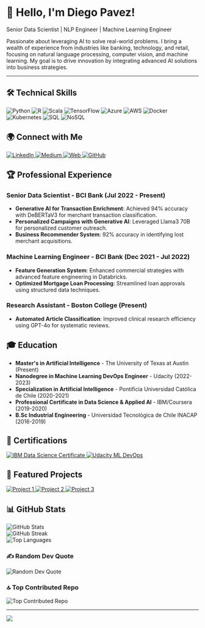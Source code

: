 <div class="center">

# 👋 Hello, I'm Diego Pavez!

Senior Data Scientist | NLP Engineer | Machine Learning Engineer

Passionate about leveraging AI to solve real-world problems. I bring a wealth of experience from industries like banking, technology, and retail, focusing on natural language processing, computer vision, and machine learning. My goal is to drive innovation by integrating advanced AI solutions into business strategies.

---

## 🛠️ Technical Skills
<div class="tech-stack">
  <img src="https://img.shields.io/badge/python-3670A0?style=for-the-badge&logo=python&logoColor=ffdd54" alt="Python">
  <img src="https://img.shields.io/badge/R-%23276DC3.svg?style=for-the-badge&logo=r&logoColor=white" alt="R">
  <img src="https://img.shields.io/badge/Scala-%23DC322F.svg?style=for-the-badge&logo=scala&logoColor=white" alt="Scala">
  <img src="https://img.shields.io/badge/TensorFlow-%23FF6F00.svg?style=for-the-badge&logo=TensorFlow&logoColor=white" alt="TensorFlow">
  <img src="https://img.shields.io/badge/Azure-%230072C6.svg?style=for-the-badge&logo=microsoftazure&logoColor=white" alt="Azure">
  <img src="https://img.shields.io/badge/AWS-%23FF9900.svg?style=for-the-badge&logo=amazon-aws&logoColor=white" alt="AWS">
  <img src="https://img.shields.io/badge/Docker-%230db7ed.svg?style=for-the-badge&logo=docker&logoColor=white" alt="Docker">
  <img src="https://img.shields.io/badge/Kubernetes-%23326ce5.svg?style=for-the-badge&logo=kubernetes&logoColor=white" alt="Kubernetes">
  <img src="https://img.shields.io/badge/SQL-%2307405e.svg?style=for-the-badge&logo=postgresql&logoColor=white" alt="SQL">
  <img src="https://img.shields.io/badge/NoSQL-%2307405e.svg?style=for-the-badge&logo=mongodb&logoColor=white" alt="NoSQL">
</div>

## 🌍 Connect with Me
<div class="social-icons">
  <a href="https://www.linkedin.com/in/diegobot/" target="_blank">
    <img src="https://img.shields.io/badge/LinkedIn-%230077B5.svg?logo=linkedin&logoColor=white" alt="LinkedIn">
  </a>
  <a href="https://medium.com/@diego.pavezo" target="_blank">
    <img src="https://img.shields.io/badge/Medium-12100E?logo=medium&logoColor=white" alt="Medium">
  </a>
  <a href="https://quartz-bonnet-553.notion.site/Voyager-DBSCAN-7924c8bf91e54d73887608e166480df0" target="_blank">
    <img src="https://img.shields.io/badge/Notion-12100E?logo=notion&logoColor=white" alt="Web">
  </a>
  <a href="https://github.com/kronenflex" target="_blank">
    <img src="https://img.shields.io/badge/GitHub-%23121011.svg?logo=github&logoColor=white" alt="GitHub">
  </a>
</div>

## 🏆 Professional Experience
### Senior Data Scientist - BCI Bank (Jul 2022 - Present)
- **Generative AI for Transaction Enrichment**: Achieved 94% accuracy with DeBERTaV3 for merchant transaction classification.
- **Personalized Campaigns with Generative AI**: Leveraged Llama3 70B for personalized customer outreach.
- **Business Recommender System**: 92% accuracy in identifying lost merchant acquisitions.

### Machine Learning Engineer - BCI Bank (Dec 2021 - Jul 2022)
- **Feature Generation System**: Enhanced commercial strategies with advanced feature engineering in Databricks.
- **Optimized Mortgage Loan Processing**: Streamlined loan approvals using structured data techniques.

### Research Assistant - Boston College (Present)
- **Automated Article Classification**: Improved clinical research efficiency using GPT-4o for systematic reviews.

## 🎓 Education
- **Master's in Artificial Intelligence** - The University of Texas at Austin (Present)
- **Nanodegree in Machine Learning DevOps Engineer** - Udacity (2022-2023)
- **Specialization in Artificial Intelligence** - Pontificia Universidad Católica de Chile (2020-2021)
- **Professional Certificate in Data Science & Applied AI** - IBM/Coursera (2019-2020)
- **B.Sc Industrial Engineering** - Universidad Tecnológica de Chile INACAP (2016-2019)

## 🏅 Certifications
<div class="certifications">
  <a href="https://www.coursera.org/account/accomplishments/certificate/CERTIFICATE_ID" target="_blank">
    <img src="https://img.shields.io/badge/IBM%20Data%20Science%20Professional%20Certificate-blue?style=flat-square&logo=ibm&logoColor=white" alt="IBM Data Science Certificate">
  </a>
  <a href="confirm.udacity.com/PFHACZMM" target="_blank">
    <img src="https://img.shields.io/badge/Udacity%20Machine%20Learning%20DevOps%20Engineer-purple?style=flat-square&logo=udacity&logoColor=white" alt="Udacity ML DevOps">
  </a>
</div>

## 🚀 Featured Projects
<div class="projects">
  <a href="https://github.com/kronenflex/project1" target="_blank">
    <img src="https://img.shields.io/badge/Project1-%23ff69b4.svg?style=flat-square&logo=github&logoColor=white" alt="Project 1">
  </a>
  <a href="https://github.com/kronenflex/project2" target="_blank">
    <img src="https://img.shields.io/badge/Project2-%23121011.svg?style=flat-square&logo=github&logoColor=white" alt="Project 2">
  </a>
  <a href="https://github.com/kronenflex/project3" target="_blank">
    <img src="https://img.shields.io/badge/Project3-%230077B5.svg?style=flat-square&logo=github&logoColor=white" alt="Project 3">
  </a>
</div>

## 📊 GitHub Stats
<img src="https://github-readme-stats.vercel.app/api?username=kronenflex&theme=catppuccin_mocha&hide_border=false&include_all_commits=false&count_private=false" alt="GitHub Stats"><br/>
<img src="https://github-readme-streak-stats.herokuapp.com/?user=kronenflex&theme=catppuccin_mocha&hide_border=false" alt="GitHub Streak"><br/>
<img src="https://github-readme-stats.vercel.app/api/top-langs/?username=kronenflex&theme=catppuccin_mocha&hide_border=false&include_all_commits=false&count_private=false&layout=compact" alt="Top Languages">

### ✍️ Random Dev Quote
<img src="https://quotes-github-readme.vercel.app/api?type=horizontal&theme=tokyonight" alt="Random Dev Quote">

### 🔝 Top Contributed Repo
<img src="https://github-contributor-stats.vercel.app/api?username=kronenflex&limit=5&theme=catppuccin_mocha&combine_all_yearly_contributions=true" alt="Top Contributed Repo">

---
[![](https://visitcount.itsvg.in/api?id=kronenflex&icon=2&color=1)](https://visitcount.itsvg.in)

</div>
